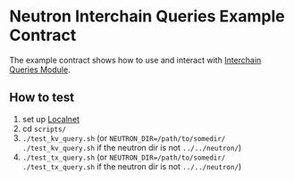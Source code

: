 # Neutron Interchain Queries Example Contract

The example contract shows how to use and interact with [Interchain Queries Module](https://docs.neutron.org/neutron/modules/interchain-queries/overview).

## How to test

1. set up [Localnet](https://docs.neutron.org/neutron/build-and-run/localnet)
2. cd `scripts/`
3. `./test_kv_query.sh` (or `NEUTRON_DIR=/path/to/somedir/ ./test_kv_query.sh` if the neutron dir is not `../../neutron/`)
4. `./test_tx_query.sh` (or `NEUTRON_DIR=/path/to/somedir/ ./test_tx_query.sh` if the neutron dir is not `../../neutron/`)
